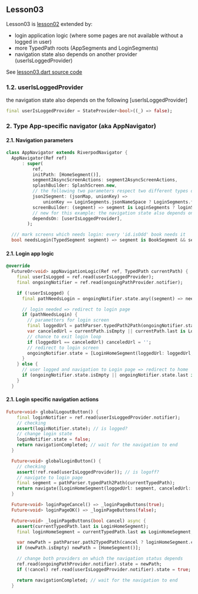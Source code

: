 
## Lesson03
Lesson03 is [lesson02](/doc/lesson02.md) extended by:

- login application logic (where some pages are not available without a logged in user)
- more TypedPath roots (AppSegments and LoginSegments)
- navigation state also depends on another provider (userIsLoggedProvider)

See [lesson03.dart source code](/examples/doc/lib/src/lesson03/lesson03.dart)

### 1.2. userIsLoggedProvider

the navigation state also depends on the following [userIsLoggedProvider]

```dart
final userIsLoggedProvider = StateProvider<bool>((_) => false);
```

### 2. Type App-specific navigator (aka AppNavigator)

#### 2.1. Navigation parameters



```dart
class AppNavigator extends RiverpodNavigator {
  AppNavigator(Ref ref)
      : super(
          ref,
          initPath: [HomeSegment()],
          segment2AsyncScreenActions: segment2AsyncScreenActions,
          splashBuilder: SplashScreen.new,
          // the following two parameters respect two different types of segment roots: [AppSegments] and [LoginSegments]
          json2Segment: (jsonMap, unionKey) => 
              unionKey == LoginSegments.jsonNameSpace ? LoginSegments.fromJson(jsonMap) : AppSegments.fromJson(jsonMap),
          screenBuilder: (segment) => segment is LoginSegments ? loginSegmentsScreenBuilder(segment) : appSegmentsScreenBuilder(segment),
          // new for this example: the navigation state also depends on the userIsLoggedProvider
          dependsOn: [userIsLoggedProvider],
        );

  /// mark screens which needs login: every 'id.isOdd' book needs it
  bool needsLogin(TypedSegment segment) => segment is BookSegment && segment.id.isOdd;
```

#### 2.1. Login app logic



```dart
@override
  FutureOr<void> appNavigationLogic(Ref ref, TypedPath currentPath) {
    final userIsLogged = ref.read(userIsLoggedProvider);
    final ongoingNotifier = ref.read(ongoingPathProvider.notifier);

    if (!userIsLogged) {
      final pathNeedsLogin = ongoingNotifier.state.any((segment) => needsLogin(segment));

      // login needed => redirect to login page
      if (pathNeedsLogin) {
        // parametters for login screen
        final loggedUrl = pathParser.typedPath2Path(ongoingNotifier.state);
        var canceledUrl = currentPath.isEmpty || currentPath.last is LoginHomeSegment ? '' : pathParser.typedPath2Path(currentPath);
        // chance to exit login loop
        if (loggedUrl == canceledUrl) canceledUrl = '';
        // redirect to login screen
        ongoingNotifier.state = [LoginHomeSegment(loggedUrl: loggedUrl, canceledUrl: canceledUrl)];
      }
    } else {
      // user logged and navigation to Login page => redirect to home
      if (ongoingNotifier.state.isEmpty || ongoingNotifier.state.last is LoginHomeSegment) ongoingNotifier.state = [HomeSegment()];
    }
  }
```

#### 2.1. Login specific navigation actions



```dart
Future<void> globalLogoutButton() {
    final loginNotifier = ref.read(userIsLoggedProvider.notifier);
    // checking
    assert(loginNotifier.state); // is logged?
    // change login state
    loginNotifier.state = false;
    return navigationCompleted; // wait for the navigation to end
  }

  Future<void> globalLoginButton() {
    // checking
    assert(!ref.read(userIsLoggedProvider)); // is logoff?
    // navigate to login page
    final segment = pathParser.typedPath2Path(currentTypedPath);
    return navigate([LoginHomeSegment(loggedUrl: segment, canceledUrl: segment)]);
  }

  Future<void> loginPageCancel() => _loginPageButtons(true);
  Future<void> loginPageOK() => _loginPageButtons(false);

  Future<void> _loginPageButtons(bool cancel) async {
    assert(currentTypedPath.last is LoginHomeSegment);
    final loginHomeSegment = currentTypedPath.last as LoginHomeSegment;

    var newPath = pathParser.path2TypedPath(cancel ? loginHomeSegment.canceledUrl : loginHomeSegment.loggedUrl);
    if (newPath.isEmpty) newPath = [HomeSegment()];

    // change both providers on which the navigation status depends
    ref.read(ongoingPathProvider.notifier).state = newPath;
    if (!cancel) ref.read(userIsLoggedProvider.notifier).state = true;

    return navigationCompleted; // wait for the navigation to end
  }
```

